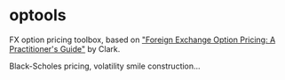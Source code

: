# optools
FX option pricing toolbox, based on ["Foreign Exchange Option Pricing: A Practitioner's Guide"](https://www.wiley.com/en-us/Foreign+Exchange+Option+Pricing:+A+Practitioner's+Guide-p-9780470683682) by Clark.

Black-Scholes pricing, volatility smile construction...
